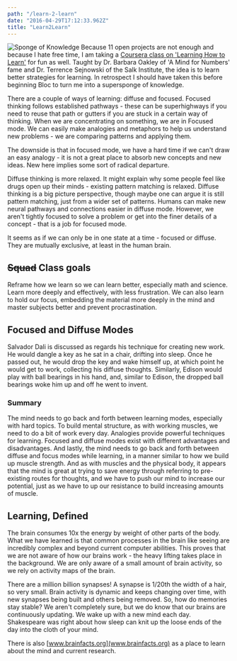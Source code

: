 ```yaml
---
path: "/learn-2-learn"
date: "2016-04-29T17:12:33.962Z"
title: "Learn2Learn"
---
```


![Sponge of Knowledge](/images/sponge.jpg) Because 11 open projects are not enough and because I hate free time, I am taking a [Coursera class on 'Learning How to Learn'](https://www.coursera.org/learn/learning-how-to-learn/home) for fun as well. Taught by Dr. Barbara Oakley of 'A Mind for Numbers' fame and Dr. Terrence Sejnowski of the Salk Institute, the idea is to learn better strategies for learning. In retrospect I should have taken this before beginning Bloc to turn me into a supersponge of knowledge.

There are a couple of ways of learning: diffuse and focused. Focused thinking follows established pathways - these can be superhighways if you need to reuse that path or gutters if you are stuck in a certain way of thinking. When we are concentrating on something, we are in Focused mode. We can easily make analogies and metaphors to help us understand new problems - we are comparing patterns and applying them.

The downside is that in focused mode, we have a hard time if we can't draw an easy analogy - it is not a great place to absorb new concepts and new ideas. New here implies some sort of radical departure.

Diffuse thinking is more relaxed. It might explain why some people feel like drugs open up their minds - existing pattern matching is relaxed. Diffuse thinking is a big picture perspective, though maybe one can argue it is still pattern matching, just from a wider set of patterns. Humans can make new neural pathways and connections easier in diffuse mode. However, we aren't tightly focused to solve a problem or get into the finer details of a concept - that is a job for focused mode.

It seems as if we can only be in one state at a time - focused or diffuse. They are mutually exclusive, at least in the human brain.

## <del>Squad</del> Class goals
Reframe how we learn so we can learn better, especially math and science. Learn more deeply and effectively, with less frustration. We can also learn to hold our focus, embedding the material more deeply in the mind and master subjects better and prevent procrastination.

## Focused and Diffuse Modes
Salvador Dali is discussed as regards his technique for creating new work. He would dangle a key as he sat in a chair, drifting into sleep. Once he passed out, he would drop the key and wake himself up, at which point he would get to work, collecting his diffuse thoughts. Similarly, Edison would play with ball bearings in his hand, and, similar to Edison, the dropped ball bearings woke him up and off he went to invent.

### Summary
The mind needs to go back and forth between learning modes, especially with hard topics. To build mental structure, as with working muscles, we need to do a bit of work every day. Analogies provide powerful techniques for learning. Focused and diffuse modes exist with different advantages and disadvantages. And lastly, the mind needs to go back and forth between diffuse and focus modes while learning, in a manner similar to how we build up muscle strength. And as with muscles and the physical body, it appears that the mind is great at trying to save energy through referring to pre-existing routes for thoughts, and we have to push our mind to increase our potential, just as we have to up our resistance to build increasing amounts of muscle.

## Learning, Defined
The brain consumes 10x the energy by weight of other parts of the body. What we have learned is that common processes in the brain like seeing are incredibly complex and beyond current computer abilities. This proves that we are not aware of how our brains work - the heavy lifting takes place in the background. We are only aware of a small amount of brain activity, so we rely on activity maps of the brain.

There are a million billion synapses! A synapse is 1/20th the width of a hair, so very small. Brain activity is dynamic and keeps changing over time, with new synapses being built and others being removed. So, how do memories stay stable? We aren't completely sure, but we do know that our brains are continuously updating. We wake up with a new mind each day. Shakespeare was right about how sleep can knit up the loose ends of the day into the cloth of your mind.

There is also [www.brainfacts.org](www.brainfacts.org) as a place to learn about the mind and current research.
